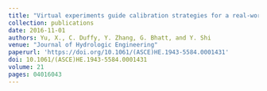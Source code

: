 ```yaml
---
title: "Virtual experiments guide calibration strategies for a real-world watershed application of coupled surface-subsurface modeling"
collection: publications
date: 2016-11-01
authors: Yu, X., C. Duffy, Y. Zhang, G. Bhatt, and Y. Shi
venue: "Journal of Hydrologic Engineering"
paperurl: 'https://doi.org/10.1061/(ASCE)HE.1943-5584.0001431'
doi: 10.1061/(ASCE)HE.1943-5584.0001431
volume: 21
pages: 04016043
---
```

